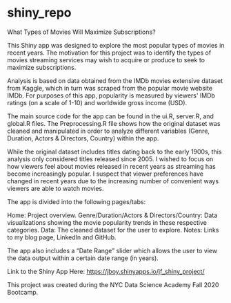 # shiny_repo

What Types of Movies Will Maximize Subscriptions?

This Shiny app was designed to explore the most popular types of movies in recent years. The motivation for this project was to identify the types of movies streaming services may wish to acquire or produce to seek to maximize subscriptions.

Analysis is based on data obtained from the IMDb movies extensive dataset from Kaggle, which in turn was scraped from the popular movie website IMDb. For purposes of this app, popularity is measured by viewers' IMDb ratings (on a scale of 1-10) and worldwide gross income (USD).

The main source code for the app can be found in the ui.R, server.R, and global.R files. The Preprocessing.R file shows how the original dataset was cleaned and manipulated in order to analyze different variables (Genre, Duration, Actors & Directors, Country) within the app.

While the original dataset includes titles dating back to the early 1900s, this analysis only considered titles released since 2005. I wished to focus on how viewers feel about movies released in recent years as streaming has become increasingly popular. I suspect that viewer preferences have changed in recent years due to the increasing number of convenient ways viewers are able to watch movies.

The app is divided into the following pages/tabs:

Home: Project overview.
Genre/Duration/Actors & Directors/Country: Data visualizations showing the movie popularity trends in these respective categories.
Data: The cleaned dataset for the user to explore.
Notes: Links to my blog page, LinkedIn and GitHub.

The app also includes a “Date Range” slider which allows the user to view the data output within a certain date range (in years).


Link to the Shiny App Here: https://jboy.shinyapps.io/jf_shiny_project/

This project was created during the NYC Data Science Academy Fall 2020 Bootcamp.

